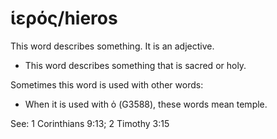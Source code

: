 # ἱερός/hieros
This word describes something. It is an adjective.

* This word describes something that is sacred or holy. 

Sometimes this word is used with other words:

* When it is used with ὁ (G3588), these words mean temple.

See: 1 Corinthians 9:13; 2 Timothy 3:15
